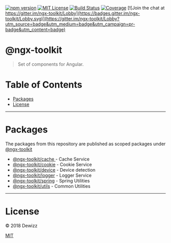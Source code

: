 [![npm version](https://img.shields.io/npm/v/@ngx-toolkit/cookie.svg)](https://www.npmjs.com/org/ngx-toolkit) 
[![MIT License](https://img.shields.io/badge/license-MIT-blue.svg?style=flat)](https://github.com/dewizz/ngx-toolkit/blob/master/LICENSE)
[![Build Status](https://travis-ci.org/dewizz/ngx-toolkit.svg?branch=master)](https://travis-ci.org/dewizz/ngx-toolkit)
[![Coverage](https://coveralls.io/repos/github/dewizz/ngx-toolkit/badge.svg?branch=master#5)](https://coveralls.io/github/dewizz/ngx-toolkit?branch=master)
[![Join the chat at https://gitter.im/ngx-toolkit/Lobby](https://badges.gitter.im/ngx-toolkit/Lobby.svg)](https://gitter.im/ngx-toolkit/Lobby?utm_source=badge&utm_medium=badge&utm_campaign=pr-badge&utm_content=badge)

# @ngx-toolkit
> Set of components for Angular.

# Table of Contents
* [Packages](#packages)
* [License](#license)

---

# Packages
The packages from this repository are published as scoped packages under [@ngx-toolkit](https://www.npmjs.com/org/ngx-toolkit)

- [@ngx-toolkit/cache ](https://github.com/dewizz/ngx-toolkit/blob/master/libs/cache/README.md) - Cache Service
- [@ngx-toolkit/cookie](https://github.com/dewizz/ngx-toolkit/blob/master/libs/cookie/README.md) - Cookie Service
- [@ngx-toolkit/device](https://github.com/dewizz/ngx-toolkit/blob/master/libs/device/README.md) - Device detection
- [@ngx-toolkit/logger](https://github.com/dewizz/ngx-toolkit/blob/master/libs/logger/README.md) - Logger Service 
- [@ngx-toolkit/spring](https://github.com/dewizz/ngx-toolkit/blob/master/libs/spring/README.md) - Spring Utilities
- [@ngx-toolkit/utils](https://github.com/dewizz/ngx-toolkit/blob/master/libs/utils/README.md) - Common Utilities

----

# License
© 2018 Dewizz

[MIT](https://github.com/dewizz/ngx-toolkit/blob/master/LICENSE)
